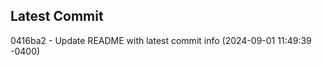 
## Latest Commit
0416ba2 - Update README with latest commit info (2024-09-01 11:49:39 -0400) <Yunxi-Zhou>
